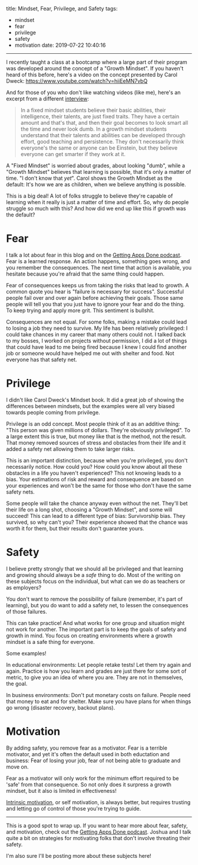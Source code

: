 title: Mindset, Fear, Privilege, and Safety
tags:
  - mindset
  - fear
  - privilege
  - safety
  - motivation
date: 2019-07-22 10:40:16
---

I recently taught a class at a bootcamp where a large part of their program was developed around the concept of a "Growth Mindset".  If you haven't heard of this before, here's a video on the concept presented by Carol Dweck:  https://www.youtube.com/watch?v=hiiEeMN7vbQ

And for those of you who don't like watching videos (like me), here's an excerpt from a different [interview](https://onedublin.org/2012/06/19/stanford-universitys-carol-dweck-on-the-growth-mindset-and-education/):

> In a fixed mindset students believe their basic abilities, their intelligence, their talents, are just fixed traits. They have a certain amount and that's that, and then their goal becomes to look smart all the time and never look dumb. In a growth mindset students understand that their talents and abilities can be developed through effort, good teaching and persistence. They don't necessarily think everyone's the same or anyone can be Einstein, but they believe everyone can get smarter if they work at it.

A "Fixed Mindset" is worried about grades, about looking "dumb", while a "Growth Mindset" believes that learning is possible, that it's only a matter of time. "I don't know that _yet_".  Carol shows the Growth Mindset as the default:  It's how we are as children, when we believe anything is possible.

This is a big deal!  A lot of folks struggle to believe they're capable of learning when it really is just a matter of time and effort.  So, why do people struggle so much with this?  And how did we end up like this if growth was the default?

<!-- more -->  

# Fear

I talk a lot about fear in this blog and on the [Getting Apps Done podcast](https://gettingappsdone.com).  Fear is a learned response.  An action happens, something goes wrong, and you remember the consequences.  The next time that action is available, you hesitate because you're afraid that the same thing could happen.

Fear of consequences keeps us from taking the risks that lead to growth.  A common quote you hear is "failure is necessary for success".  Successful people fail over and over again before achieving their goals.  Those same people will tell you that you just have to ignore your fear and do the thing.  To keep trying and apply more grit.  This sentiment is bullshit.

Consequences are not equal.  For some folks, making a mistake could lead to losing a job they need to survive.  My life has been relatively privileged:  I could take chances in my career that many others could not.  I talked back to my bosses, I worked on projects without permission, I did a lot of things that could have lead to me being fired because I knew I could find another job or someone would have helped me out with shelter and food.  Not everyone has that safety net.

# Privilege

I didn't like Carol Dweck's Mindset book.  It did a great job of showing the differences between mindsets, but the examples were all very biased towards people coming from privilege.

Privilege is an odd concept.  Most people think of it as an additive thing: "This person was given millions of dollars.  They're obviously privileged".  To a large extent this is true, but money like that is the method, not the result.  That money removed sources of stress and obstacles from their life and it added a safety net allowing them to take larger risks.  

This is an important distinction, because when you're privileged, you don't necessarily notice.  How could you?  How could you know about all these obstacles in a life you haven't experienced?  This not knowing leads to a bias.  Your estimations of risk and reward and consequence are based on your experiences and won't be the same for those who don't have the same safety nets.

Some people will take the chance anyway even without the net.  They'll bet their life on a long shot, choosing a "Growth Mindset", and some will succeed!  This can lead to a different type of bias:  Survivorship bias.  They survived, so why can't you?  Their experience showed that the chance was worth it for them, but their results don't guarantee yours.

# Safety

I believe pretty strongly that we should all be privileged and that learning and growing should always be a _safe_ thing to do.  Most of the writing on these subjects focus on the individual, but what can we do as teachers or as employers?  

You don't want to remove the possibility of failure (remember, it's part of learning), but you do want to add a safety net, to lessen the consequences of those failures.

This can take practice!  And what works for one group and situation might not work for another.  The important part is to keep the goals of safety and growth in mind.  You focus on creating environments where a growth mindset is a safe thing for everyone. 

Some examples!

In educational environments:  Let people retake tests!  Let them try again and again.  Practice is how you learn and grades are just there for some sort of metric, to give you an idea of where you are.  They are not in themselves, the goal.

In business environments:  Don't put monetary costs on failure.  People need that money to eat and for shelter.  Make sure you have plans for when things go wrong (disaster recovery, backout plans).

# Motivation

By adding safety, you remove fear as a motivator.  Fear is a terrible motivator, and yet it's often the default used in both eductation and business:  Fear of losing your job, fear of not being able to graduate and move on.

Fear as a motivator will only work for the minimum effort required to be 'safe' from that consequence.  So not only does it surpress a growth mindset, but it also is limited in effectiveness!

[Intrinsic motivation](https://en.wikipedia.org/wiki/Motivation#Intrinsic_motivation), or self motivation, is always better, but requires trusting and letting go of control of those you're trying to guide.

---

This is a good spot to wrap up.  If you want to hear more about fear, safety, and motivation, check out the [Getting Apps Done podcast](https://gettingappsdone.com).  Joshua and I talk quite a bit on strategies for motivating folks that don't involve threating their safety.

I'm also sure I'll be posting more about these subjects here!

